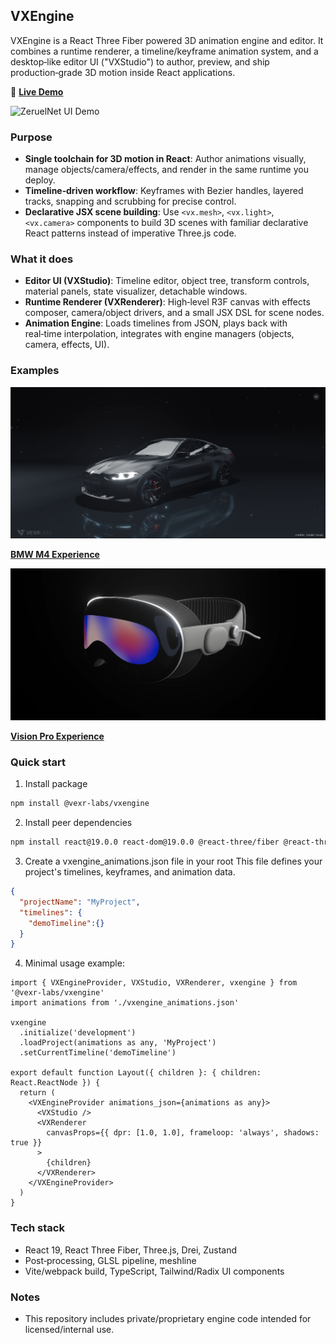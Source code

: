 ## VXEngine

VXEngine is a React Three Fiber powered 3D animation engine and editor. It combines a runtime renderer, a timeline/keyframe animation system, and a desktop‑like editor UI ("VXStudio") to author, preview, and ship production‑grade 3D motion inside React applications.

🚀 **[Live Demo](https://vxengine-demo.vercel.app/)**

![ZeruelNet UI Demo](assets/demo.gif)

### Purpose

- **Single toolchain for 3D motion in React**: Author animations visually, manage objects/camera/effects, and render in the same runtime you deploy.
- **Timeline‑driven workflow**: Keyframes with Bezier handles, layered tracks, snapping and scrubbing for precise control.
- **Declarative JSX scene building**: Use `<vx.mesh>`, `<vx.light>`, `<vx.camera>` components to build 3D scenes with familiar declarative React patterns instead of imperative Three.js code.

### What it does

- **Editor UI (VXStudio)**: Timeline editor, object tree, transform controls, material panels, state visualizer, detachable windows.
- **Runtime Renderer (VXRenderer)**: High‑level R3F canvas with effects composer, camera/object drivers, and a small JSX DSL for scene nodes.
- **Animation Engine**: Loads timelines from JSON, plays back with real‑time interpolation, integrates with engine managers (objects, camera, effects, UI).

### Examples

![BMW M4 Experience](assets/m4_experience.webp)

**[BMW M4 Experience](https://m4-experience.vercel.app/)**

![Vision Pro Experience](assets/vision_pro_experience.webp)

**[Vision Pro Experience](https://vxengine-vision-pro-experience.vercel.app/)**

### Quick start

1) Install package

```bash
npm install @vexr-labs/vxengine
```

2) Install peer dependencies

```bash
npm install react@19.0.0 react-dom@19.0.0 @react-three/fiber @react-three/drei three zustand
```

3) Create a vxengine_animations.json file in your root
This file defines your project's timelines, keyframes, and animation data.

```json
{
  "projectName": "MyProject",
  "timelines": {
    "demoTimeline":{}
  }
}
```

4) Minimal usage example:

```tsx
import { VXEngineProvider, VXStudio, VXRenderer, vxengine } from '@vexr-labs/vxengine'
import animations from './vxengine_animations.json'

vxengine
  .initialize('development')
  .loadProject(animations as any, 'MyProject')
  .setCurrentTimeline('demoTimeline')

export default function Layout({ children }: { children: React.ReactNode }) {
  return (
    <VXEngineProvider animations_json={animations as any}>
      <VXStudio />
      <VXRenderer
        canvasProps={{ dpr: [1.0, 1.0], frameloop: 'always', shadows: true }}
      >
        {children}
      </VXRenderer>
    </VXEngineProvider>
  )
}
```

### Tech stack

- React 19, React Three Fiber, Three.js, Drei, Zustand
- Post‑processing, GLSL pipeline, meshline
- Vite/webpack build, TypeScript, Tailwind/Radix UI components

### Notes

- This repository includes private/proprietary engine code intended for licensed/internal use.